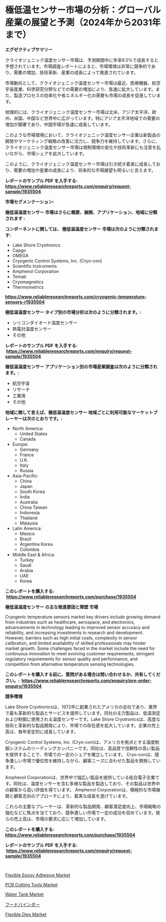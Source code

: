 <p><h1>極低温センサー市場の分析：グローバル産業の展望と予測（2024年から2031年まで）</h1></p><p><strong>エグゼクティブサマリー</strong></p>
<p><p>クライオジェニック温度センサー市場は、予測期間中に年率9.5%で成長すると予想されています。市場調査レポートによると、市場環境は非常に競争的であり、需要の増加、技術革新、産業の成長によって推進されています。</p><p>市場動向として、クライオジェニック温度センサー市場は最近、医療機器、航空宇宙産業、科学研究分野などでの需要の増加により、急速に拡大しています。また、製造プロセスの効率化や省エネルギー化の需要も市場の成長を促進しています。</p><p>地理的には、クライオジェニック温度センサー市場は北米、アジア太平洋、欧州、米国、中国など世界中に広がっています。特にアジア太平洋地域での需要の増加が顕著であり、中国市場が急速に成長しています。</p><p>このような市場環境において、クライオジェニック温度センサー企業は新製品の開発やマーケティング戦略の改善に注力し、競争力を維持しています。さらに、クライオジェニック温度センサー市場は規制環境の変化や技術革新にも注意を払いながら、市場シェアを拡大しています。</p><p>このように、クライオジェニック温度センサー市場は引き続き着実に成長しており、需要の増加や産業の成長により、将来的な市場展望も明るいと言えます。</p></p>
<p><strong>レポートのサンプル PDF を入手する: <a href="https://www.reliableresearchreports.com/enquiry/request-sample/1935504">https://www.reliableresearchreports.com/enquiry/request-sample/1935504</a></strong></p>
<p><strong>市場セグメンテーション:</strong></p>
<p><strong> 極低温温度センサー 市場はさらに概要、展開、アプリケーション、地域に分類されます :</strong></p>
<p><strong>コンポーネントに関しては、 極低温温度センサー 市場は次のように分類されます: &nbsp;</strong></p>
<p><ul><li>Lake Shore Cryotronics</li><li>Capgo</li><li>OMEGA</li><li>Cryogenic Control Systems, Inc. (Cryo-con)</li><li>Scientific Instruments</li><li>Amphenol Corporation</li><li>Temati</li><li>Cryomagnetics</li><li>Thermometrics</li></ul></p>
<p><strong><a href="https://www.reliableresearchreports.com/cryogenic-temperature-sensors-r1935504">https://www.reliableresearchreports.com/cryogenic-temperature-sensors-r1935504</a></strong></p>
<p><strong> 極低温温度センサー タイプ別の市場分析は次のように分類されます。:</strong></p>
<p><ul><li>シリコンダイオード温度センサー</li><li>熱電対温度センサー</li><li>その他</li></ul></p>
<p><strong>レポートのサンプル PDF を入手する: &nbsp;<a href="https://www.reliableresearchreports.com/enquiry/request-sample/1935504">https://www.reliableresearchreports.com/enquiry/request-sample/1935504</a></strong></p>
<p><strong> 極低温温度センサー アプリケーション別の市場産業調査は次のように分類されます。:</strong></p>
<p><ul><li>航空宇宙</li><li>リサーチ</li><li>工業用</li><li>その他</li></ul></p>
<p><strong>地域に関して言えば、極低温温度センサー 地域ごとに利用可能なマーケットプレーヤーは次のとおりです。:</strong></p>
<p><ul>
    <li>
        North America:
        <ul>
            <li>United States</li>
            <li>Canada</li>
        </ul>
    </li>
    <li>
        Europe:
        <ul>
            <li>Germany</li>
            <li>France</li>
            <li>U.K.</li>
            <li>Italy</li>
            <li>Russia</li>
        </ul>
    </li>
    <li>
        Asia-Pacific:
        <ul>
            <li>China</li>
            <li>Japan</li>
            <li>South Korea</li>
            <li>India</li>
            <li>Australia</li>
            <li>China Taiwan</li>
            <li>Indonesia</li>
            <li>Thailand</li>
            <li>Malaysia</li>
        </ul>
    </li>
    <li>
        Latin America:
        <ul>
            <li>Mexico</li>
            <li>Brazil</li>
            <li>Argentina Korea</li>
            <li>Colombia</li>
        </ul>
    </li>
    <li>
        Middle East & Africa:
        <ul>
            <li>Turkey</li>
            <li>Saudi</li>
            <li>Arabia</li>
            <li>UAE</li>
            <li>Korea</li>
        </ul>
    </li>
    </ul></p>
<p><strong>このレポートを購入する: &nbsp;<a href="https://www.reliableresearchreports.com/purchase/1935504">https://www.reliableresearchreports.com/purchase/1935504</a></strong></p>
<p><strong>極低温温度センサー の主な推進要因と障壁 市場</strong></p>
<p><p>Cryogenic temperature sensors market key drivers include growing demand from industries such as healthcare, aerospace, and electronics, advancements in technology leading to improved sensor accuracy and reliability, and increasing investments in research and development. However, barriers such as high initial costs, complexity in sensor calibration, and limited availability of skilled professionals may hinder market growth. Some challenges faced in the market include the need for continuous innovation to meet evolving customer requirements, stringent regulatory requirements for sensor quality and performance, and competition from alternative temperature sensing technologies.</p></p>
<p><strong>このレポートを購入する前に、質問がある場合は問い合わせるか、共有してください。:&nbsp; <a href="https://www.reliableresearchreports.com/enquiry/pre-order-enquiry/1935504">https://www.reliableresearchreports.com/enquiry/pre-order-enquiry/1935504</a></strong></p>
<p><strong>競争環境</strong></p>
<p><p>Lake Shore Cryotronicsは、1972年に創業されたアメリカの会社であり、業界で最も革新的な製品とサービスを提供しています。同社の主力製品は、低温測定および制御に使用される温度センサーです。Lake Shore Cryotronicsは、高度な技術と革新的な製品開発により、市場での存在感を拡大しています。企業の売上高は、毎年安定的に成長しています。</p><p>Cryogenic Control Systems, Inc. (Cryo-con)は、アメリカを拠点とする温度制御システムのリーディングカンパニーです。同社は、高品質で信頼性の高い製品を提供することで、市場での一定のシェアを確立しています。 Cryo-conは、競争激しい市場で優位性を維持しながら、顧客ニーズに合わせた製品を開発しています。</p><p>Amphenol Corporationは、世界中で幅広い製品を提供している総合電子企業です。同社は、温度センサーを含む多様な製品を製造しており、その製品は世界中の顧客から高い評価を得ています。 Amphenol Corporationは、積極的な市場展開と顧客志向のアプローチにより、着実な成長を遂げています。</p><p>これらの主要なプレーヤーは、革新的な製品開発、顧客満足度向上、市場戦略の強化などに焦点を当てており、競争激しい市場で一定の成功を収めています。彼らの売上高は、市場の要求に応じて増加しています。</p></p>
<p><strong>このレポートを購入する: &nbsp; <a href="https://www.reliableresearchreports.com/purchase/1935504">https://www.reliableresearchreports.com/purchase/1935504</a></strong></p>
<p><strong>レポートのサンプル PDF を入手する: &nbsp;<a href="https://www.reliableresearchreports.com/enquiry/request-sample/1935504">https://www.reliableresearchreports.com/enquiry/request-sample/1935504</a></strong><strong></strong></p>
<p>&nbsp;</p>
<p><p><a href="https://issuu.com/reportprime-2/docs/flexible-epoxy-adhesive-market-size-2030.pptx">Flexible Epoxy Adhesive Market</a></p><p><a href="https://github.com/bmorecock/Market-Research-Report-List-2/blob/main/pcb-cutting-tools-market.md">PCB Cutting Tools Market</a></p><p><a href="https://view.publitas.com/reportprime-1/water-tank-market-comprehensive-assessment-by-type-application-and-geography/">Water Tank Market</a></p><p><a href="https://github.com/LeanneBruen2023/Market-Research-Report-List-1/blob/main/737865224406.md">フードバインダー</a></p><p><a href="https://github.com/Krish2023na/Market-Research-Report-List-3/blob/main/flexible-dies-market.md">Flexible Dies Market</a></p></p>